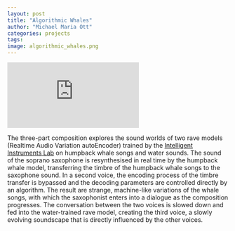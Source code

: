 ```yaml
---
layout: post
title: "Algorithmic Whales"
author: "Michael Maria Ott"
categories: projects
tags: 
image: algorithmic_whales.png
---
```


<iframe src="https://www.youtube.com/embed/FH43MxcYi8k?si=LnAZfVCDUFPyycIP" title="YouTube video player" frameborder="0" allow="accelerometer; autoplay; clipboard-write; encrypted-media; gyroscope; picture-in-picture; web-share" referrerpolicy="strict-origin-when-cross-origin" allowfullscreen></iframe>

The three-part composition explores the sound worlds of two rave models (Realtime Audio Variation autoEncoder) trained by the [Intelligent Instruments Lab](https://iil.is/news/ravemodels) on humpback whale songs and water sounds.
The sound of the soprano saxophone is resynthesised in real time by the humpback whale model, transferring the timbre of the humpback whale songs to the saxophone sound.
In a second voice, the encoding process of the timbre transfer is bypassed and the decoding parameters are controlled directly by an algorithm. The result are strange, machine-like variations of the whale songs, with which the saxophonist enters into a dialogue as the composition progresses.
The conversation between the two voices is slowed down and fed into the water-trained rave model, creating the third voice, a slowly evolving soundscape that is directly influenced by the other voices.
